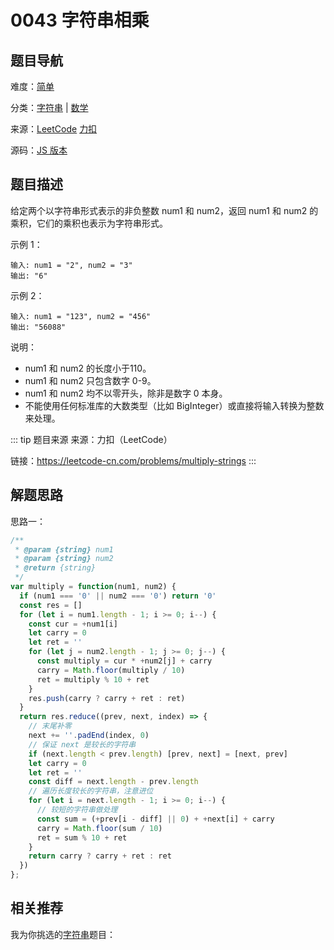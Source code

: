 # 0043 字符串相乘

## 题目导航

难度：[简单](/solution/easy/)

分类：[字符串](/art/string.html) | [数学](/art/math.html)

来源：[LeetCode](https://leetcode.com/problems/multiply-strings/)  [力扣](https://leetcode-cn.com/problems/multiply-strings/)

源码：[JS 版本](https://github.com/swpuLeo/leetcode/blob/master/src/easy/0043-multiply-strings.js)



## 题目描述

给定两个以字符串形式表示的非负整数 num1 和 num2，返回 num1 和 num2 的乘积，它们的乘积也表示为字符串形式。

示例 1：

```
输入: num1 = "2", num2 = "3"
输出: "6"
```

示例 2：

```
输入: num1 = "123", num2 = "456"
输出: "56088"
```

说明：

- num1 和 num2 的长度小于110。
- num1 和 num2 只包含数字 0-9。
- num1 和 num2 均不以零开头，除非是数字 0 本身。
- 不能使用任何标准库的大数类型（比如 BigInteger）或直接将输入转换为整数来处理。


::: tip 题目来源
来源：力扣（LeetCode）

链接：https://leetcode-cn.com/problems/multiply-strings
:::



## 解题思路

思路一：

```js
/**
 * @param {string} num1
 * @param {string} num2
 * @return {string}
 */
var multiply = function(num1, num2) {
  if (num1 === '0' || num2 === '0') return '0'
  const res = []
  for (let i = num1.length - 1; i >= 0; i--) {
    const cur = +num1[i]
    let carry = 0
    let ret = ''
    for (let j = num2.length - 1; j >= 0; j--) {
      const multiply = cur * +num2[j] + carry
      carry = Math.floor(multiply / 10)
      ret = multiply % 10 + ret
    }
    res.push(carry ? carry + ret : ret)
  }
  return res.reduce((prev, next, index) => {
    // 末尾补零
    next += ''.padEnd(index, 0)
    // 保证 next 是较长的字符串
    if (next.length < prev.length) [prev, next] = [next, prev]
    let carry = 0
    let ret = ''
    const diff = next.length - prev.length
    // 遍历长度较长的字符串，注意进位
    for (let i = next.length - 1; i >= 0; i--) {
      // 较短的字符串做处理
      const sum = (+prev[i - diff] || 0) + +next[i] + carry
      carry = Math.floor(sum / 10)
      ret = sum % 10 + ret
    }
    return carry ? carry + ret : ret
  })
};
```



## 相关推荐

我为你挑选的[字符串](/art/string.html)题目：
